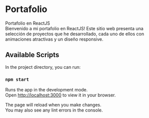 # Portafolio

Portafolio en ReactJS\
 Bienvenido a mi portafolio en ReactJS! Este sitio web presenta una selección de proyectos que he desarrollado, cada uno de ellos con animaciones atractivas y un diseño responsive.

## Available Scripts

In the project directory, you can run:

### `npm start`

Runs the app in the development mode.\
Open [http://localhost:3000](http://localhost:3000) to view it in your browser.

The page will reload when you make changes.\
You may also see any lint errors in the console.
